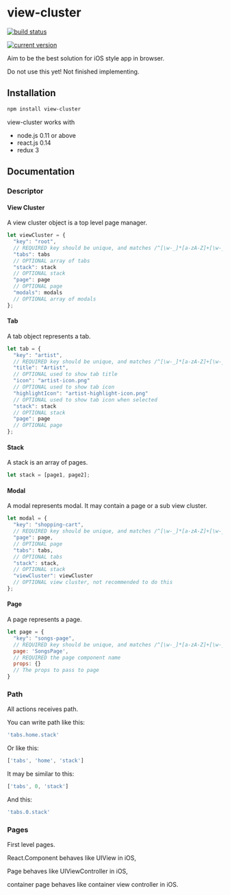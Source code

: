 # view-cluster
[![build status](https://travis-ci.org/cheunghy/view-cluster.svg)](https://travis-ci.org/cheunghy/view-cluster)

[![current version](https://badge.fury.io/js/view-cluster.svg)](https://www.npmjs.com/package/view-cluster)

Aim to be the best solution for iOS style app in browser.

Do not use this yet! Not finished implementing.

## Installation

``` bash
npm install view-cluster
```

view-cluster works with
+ node.js 0.11 or above
+ react.js 0.14
+ redux 3

## Documentation

### Descriptor

#### View Cluster

A view cluster object is a top level page manager.
``` js
let viewCluster = {
  "key": "root",
  // REQUIRED key should be unique, and matches /^[\w-_]*[a-zA-Z]+[\w-_]*$/
  "tabs": tabs
  // OPTIONAL array of tabs
  "stack": stack
  // OPTIONAL stack
  "page": page
  // OPTIONAL page
  "modals": modals
  // OPTIONAL array of modals
};
```

#### Tab

A tab object represents a tab.
``` js
let tab = {
  "key": "artist",
  // REQUIRED key should be unique, and matches /^[\w-_]*[a-zA-Z]+[\w-_]*$/
  "title": "Artist",
  // OPTIONAL used to show tab title
  "icon": "artist-icon.png"
  // OPTIONAL used to show tab icon
  "highlightIcon": "artist-highlight-icon.png"
  // OPTIONAL used to show tab icon when selected
  "stack": stack
  // OPTIONAL stack
  "page": page
  // OPTIONAL page
};
```

#### Stack

A stack is an array of pages.
``` js
let stack = [page1, page2];
```

#### Modal

A modal represents modal. It may contain a page or a sub view cluster.
``` js
let modal = {
  "key": "shopping-cart",
  // REQUIRED key should be unique, and matches /^[\w-_]*[a-zA-Z]+[\w-_]*$/
  "page": page,
  // OPTIONAL page
  "tabs": tabs,
  // OPTIONAL tabs
  "stack": stack,
  // OPTIONAL stack
  "viewCluster": viewCluster
  // OPTIONAL view cluster, not recommended to do this
};
```

#### Page

A page represents a page.
``` js
let page = {
  "key": "songs-page",
  // REQUIRED key should be unique, and matches /^[\w-_]*[a-zA-Z]+[\w-_]*$/
  page: 'SongsPage',
  // REQUIRED the page component name
  props: {}
  // The props to pass to page
}
```

### Path

All actions receives path.

You can write path like this:
``` js
'tabs.home.stack'
```
Or like this:
``` js
['tabs', 'home', 'stack']
```
It may be similar to this:
``` js
['tabs', 0, 'stack']
```
And this:
``` js
'tabs.0.stack'
```

### Pages

First level pages.

React.Component behaves like UIView in iOS,

Page behaves like UIViewController in iOS,

container page behaves like container view controller in iOS.